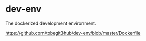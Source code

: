 # dev-env

The dockerized development environment.

<https://github.com/tobegit3hub/dev-env/blob/master/Dockerfile>
